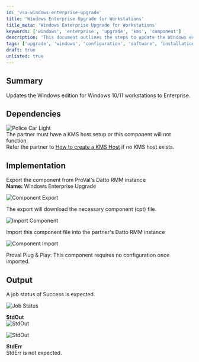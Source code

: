 ```yaml
---
id: 'vsa-windows-enterprise-upgrade'
title: 'Windows Enterprise Upgrade for Workstations'
title_meta: 'Windows Enterprise Upgrade for Workstations'
keywords: ['windows', 'enterprise', 'upgrade', 'kms', 'component']
description: 'This document outlines the steps to update the Windows edition for Windows 10/11 workstations to Enterprise. It includes dependencies on KMS host setup, implementation details for exporting and importing components in Datto RMM, and expected output upon successful execution.'
tags: ['upgrade', 'windows', 'configuration', 'software', 'installation']
draft: true
unlisted: true
---
```

## Summary

Updates the Windows edition for Windows 10/11 workstations to Enterprise.

## Dependencies

![Police Car Light](https://c.tenor.com/8vSJsVW-1pQAAAAj/police-car-light-joypixels.gif)  
The partner must have a KMS host setup or this component will not function.  
Refer the partner to [How to create a KMS Host](https://learn.microsoft.com/en-us/windows-server/get-started/kms-create-host) if no KMS host exists.

## Implementation

Export the component from ProVal's Datto RMM instance  
**Name:** Windows Enterprise Upgrade  

![Component Export](..\..\static\img\EPM---Windows-Configuration---Component---Windows-Enterprise-Upgrade\image_1.png)  

The export will download the necessary component (cpt) file.  

![Import Component](..\..\static\img\EPM---Windows-Configuration---Component---Windows-Enterprise-Upgrade\image_2.png)  

Import this component file into the partner's Datto RMM instance  

![Component Import](..\..\static\img\EPM---Windows-Configuration---Component---Windows-Enterprise-Upgrade\image_3.png)  

Proval Plug & Play: This component requires no configuration once imported.

## Output

A job status of Success is expected.  

![Job Status](..\..\static\img\EPM---Windows-Configuration---Component---Windows-Enterprise-Upgrade\image_4.png)  

**StdOut**  
![StdOut](..\..\static\img\EPM---Windows-Configuration---Component---Windows-Enterprise-Upgrade\image_5.png)  

![StdOut](..\..\static\img\EPM---Windows-Configuration---Component---Windows-Enterprise-Upgrade\image_6.png)  

**StdErr**  
StdErr is not expected.



